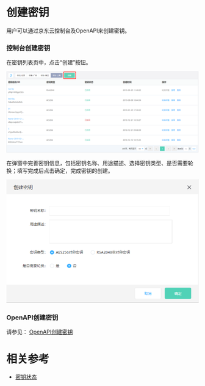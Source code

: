 # 创建密钥

用户可以通过京东云控制台及OpenAPI来创建密钥。

### 控制台创建密钥

在密钥列表页中，点击“创建”按钮。

![创建密钥](/image/Key-Management-Service/Key-Management/创建密钥2.png)

在弹窗中完善密钥信息，包括密钥名称、用途描述、选择密钥类型、是否需要轮换；填写完成后点击确定，完成密钥的创建。

![创建密钥弹窗](/image/Key-Management-Service/Key-Management/创建密钥弹窗2.png)

### OpenAPI创建密钥
请参见： [OpenAPI创建密钥](/API/Key-Management-Service/Key-Management-Service/createKey.md)


# 相关参考
- [密钥状态](Key-Status.md)
